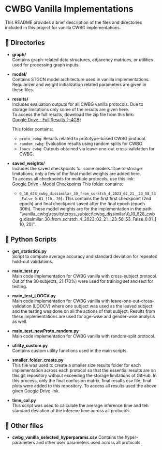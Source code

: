 # CWBG Vanilla Implementations

This README provides a brief description of the files and directories included in this project for vanilla CWBG implementations.

## 📁 Directories

- **graph/**  
  Contains graph-related data structures, adjacency matrices, or utilities used for processing graph inputs.

- **model/**  
  Contains STGCN model architecture used in vanilla implementations. Regularizer and weight initialization related parameters are given in these files.

- **results/**  
  Includes evaluation outputs for all CWBG vanilla protocols. Due to storage limitations only some of the results are given here.  
  To access the full results, download the zip file from this link:  
  [Google Drive - Full Results (~4GB)](https://drive.google.com/drive/folders/1STHC01cJjZuXfCfTa13R_mQxmx4pO6KB?usp=sharing)

  This folder contains:
  - `proto_cwbg`: Results related to prototype-based CWBG protocol.
  - `random_cwbg`: Evaluation results using random splits for CWBG.
  - `loocv_cwbg`: Outputs obtained via leave-one-out cross-validation for CWBG.

- **saved_weights/**  
  Includes the saved checkpoints for some models. Due to storage limitations, only a few of the final model weights are added here.  
  To access all checkpoints for multiple protocols, use this link:  
  [Google Drive - Model Checkpoints](https://drive.google.com/drive/folders/1GNotfE_50zuxGQ0d91AaXF2PoXXf0nzF?usp=sharing)
  This folder contains:
    - `0_10_628_cwbg_dissimilar_30_from_scratch_4_2023_02_21__23_58_53_False_0.01_[10, 20]`: This contains the first first checkpoint (2nd epoch) and final checkpoint saved after the final epoch (epoch 30th). These model weights are for the implementation in the path "\vanilla_cwbg\results\cross_subject\cwbg_dissimilar\0_10_628_cwbg_dissimilar_30_from_scratch_4_2023_02_21__23_58_53_False_0.01_[10, 20]".


## 📄 Python Scripts

- **get_statistics.py**  
  Script to compute average accuracy and standard deviation for repeated hold-out validations.

- **main_test.py**  
  Main code implementation for CWBG vanilla with cross-subject protocol. Out of the 30 subjects, 21 (70%) were used for training set and rest for testing.

- **main_test_LOOCV.py**  
  Main code implementation for CWBG vanilla with leave-one-out-cross-validation (LOOCV) where one subject was used as the leaved subject and the testing was done on all the actions of that subject. Results from these implementations are used for age-wise and gender-wise analysis as well.

- **main_test_newProto_random.py**  
  Main code implementation for CWBG vanilla with random-split protocol.

- **utility_custom.py**  
  Contains custom utility functions used in the main scripts.

- **smaller_folder_create.py**  
  This file was used to create a smaller size results folder for each implementation across each protocol so that the essential results are on this git repository without exceeding the storage limitations of GitHub. In this process, only the final confusion matrix, final results csv file, final plots were added to this repository. To access all results used the above given Google Drive link.

- **time_cal.py**  
  This script was used to calculate the average inference time and teh standard deviation of the  inferene time across all protocols. 


## 📄 Other files
- **cwbg_vanilla_selected_hyperparams.csv**
  Contains the hyper-parameters and other user parameters used across all protocols.  

